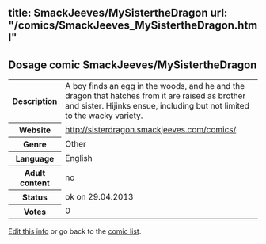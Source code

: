 title: SmackJeeves/MySistertheDragon
url: "/comics/SmackJeeves_MySistertheDragon.html"
---
Dosage comic SmackJeeves/MySistertheDragon
-----------------------------------------

<p id="msg"></p>
<script type="text/javascript">
if (window.location.search === '?edit_info_mail=sent_ok') {
  var elem = document.getElementById("msg");
  elem.innerHTML = 'Edited information sucessfully sent for review, which is usually done daily. Thanks!';
  elem.className = 'ok';
}
</script>
<table class="comicinfo">
<tr>
<th>Description</th><td>A boy finds an egg in the woods, and he and the dragon that hatches from it are raised as brother and sister. Hijinks ensue, including but not limited to the wacky variety.</td>
</tr>
<tr>
<th>Website</th><td><a href="http://sisterdragon.smackjeeves.com/comics/">http://sisterdragon.smackjeeves.com/comics/</a></td>
</tr>
<tr>
<th>Genre</th><td>Other</td>
</tr>
<tr>
<th>Language</th><td>English</td>
</tr>
<tr>
<th>Adult content</th><td>no</td>
</tr>
<tr>
<th>Status</th><td>ok on 29.04.2013</td>
</tr>
<tr>
<th>Votes</th><td>0</td>
</tr>
</table>

[Edit this info](SmackJeeves_MySistertheDragon_edit.html) or go back to the [comic list](../comic-index.html).
